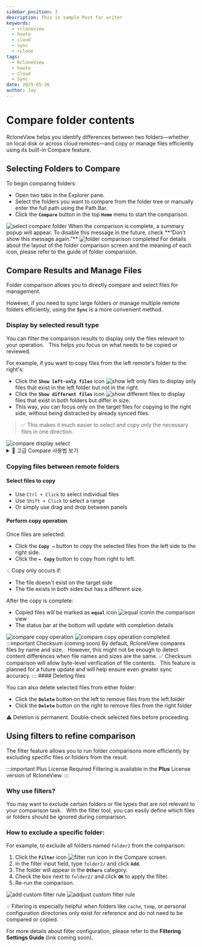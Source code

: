 ```yaml
---
sidebar_position: 3
description: This is sample Post for writer
keywords:
  - rcloneview
  - howto
  - cloud
  - sync
  - rclone
tags:
  - RcloneView
  - howto
  - Cloud
  - Sync
date: 2025-05-30
author: Jay
---
```

# Compare folder contents

RcloneView helps you identify differences between two folders—whether on local disk or across cloud remotes—and copy or manage files efficiently using its built-in Compare feature.

## Selecting Folders to Compare

To begin comparing folders:
- Open two tabs in the Explorer pane.
- Select the folders you want to compare from the folder tree or manually enter the full path using the Path Bar.
- Click the **`Compare`** button in the top **`Home`** menu to start the comparison.

<img src="/support/images/en/howto/rcloneview-basic/select-compare-folder.png" alt="select compare folder" class="img-medium img-center" />
When the comparison is complete, a summary popup will appear.
To disable this message in the future, check **“Don’t show this message again.”**
<img src="/support/images/en/howto/rcloneview-basic/folder-comparison-completed.png" alt="folder comparison completed" class="img-medium img-center" />
For details about the layout of the folder comparison screen and the meaning of each icon, please refer to the guide of folder comparision.

## Compare Results and Manage Files

Folder comparison allows you to directly compare and select files for management.

However, if you need to sync large folders or manage multiple remote folders efficiently, using the **`Sync`** is a more convenient method.

### Display by selected result type

You can filter the comparison results to display only the files relevant to your operation.  
This helps you focus on what needs to be copied or reviewed.

For example, if you want to copy files from the left remote's folder to the right's:

- Click the **`Show left-only files`** icon <img src="/support/icons/show-left-only-files.png" alt="show left only files" class="inline-icon" /> to display only files that exist in the left folder but not in the right.
- Click the **`Show different files`** icon <img src="/support/icons/show-different-files.png" alt="show different files" class="inline-icon" /> to display files that exist in both folders but differ in size.
- This way, you can focus only on the target files for copying to the right side, without being distracted by already synced files.

> ✅ This makes it much easier to select and copy only the necessary files in one direction.
<img src="/support/images/en/howto/rcloneview-basic/compare-display-select.png" alt="compare display select" class="img-medium img-center" />

<details>
<summary>📁 고급 Compare 사용법 보기</summary>

### 고급 툴바 기능
- 🔄 비교 결과 다시 로드
- 🔍 필터 조건 설정
- 💾 결과 저장

</details>




### Copying files between remote folders

#### Select files to copy

- Use `Ctrl + Click` to select individual files
- Use `Shift + Click` to select a range
- Or simply use drag and drop between panels

#### Perform copy operation

Once files are selected:
- Click the **`Copy →`** button to copy the selected files from the left side to the right side.
- Click the **`← Copy`** button to copy from right to left.

💡 Copy only occurs if:
- The file doesn't exist on the target side
- The file exists in both sides but has a different size

After the copy is complete:
- Copied files will be marked as **`equal`** icon <img src="/support/icons/equal-icon.png" alt="equal icon" class="inline-icon" />in the comparison view
- The status bar at the bottom will update with completion details
<div class="img-grid-2">
<img src="/support/images/en/howto/rcloneview-basic/compare-copy-operation.png" alt="compare copy operation" class="img-medium img-center" />
<img src="/support/images/en/howto/rcloneview-basic/compare-copy-operation-completed.png" alt="compare copy operation completed" class="img-medium img-center" />
</div>
:::important Checksum (coming soon)
By default, RcloneView compares files by name and size.  
However, this might not be enough to detect content differences when file names and sizes are the same.
✅ Checksum comparison will allow byte-level verification of file contents.  
This feature is planned for a future update and will help ensure even greater sync accuracy.
:::
#### Deleting files

You can also delete selected files from either folder:
- Click the **`Delete`** button on the left to remove files from the left folder
- Click the **`Delete`** button on the right to remove files from the right folder

⚠️ Deletion is permanent. Double-check selected files before proceeding.
 
## Using filters to refine comparison

The filter feature allows you to run folder comparisons more efficiently by excluding specific files or folders from the result.

 :::important Plus License Required
Filtering is available in the **Plus** License version of RcloneView.
:::

### Why use filters?

You may want to exclude certain folders or file types that are not relevant to your comparison task.  
With the filter tool, you can easily define which files or folders should be ignored during comparison.

### How to exclude a specific folder:

For example, to exclude all folders named `folder2` from the comparison:
1. Click the **`Filter`** icon <img src="/support/icons/filter-run-icon.png" alt="filter run icon" class="inline-icon" /> in the Compare screen.
2. In the filter input field, type `folder2/` and click **`Add`**.
3. The folder will appear in the **`Others`** category.
4. Check the box next to `folder2/` and click **`OK`** to apply the filter.
5. Re-run the comparison.

<div class="img-grid-2">
<img src="/support/images/en/howto/rcloneview-basic/add-custom-filter-rule.png" alt="add custom filter rule" class="img-medium img-center" />
<img src="/support/images/en/howto/rcloneview-basic/addjust-custom-filter-rule.png" alt="addjust custom filter rule" class="img-medium img-center" />
</div>

💡 Filtering is especially helpful when folders like `cache`, `temp`, or personal configuration directories only exist for reference and do not need to be compared or copied.

For more details about filter configuration, please refer to the **Filtering Settings Guide** (link coming soon).




